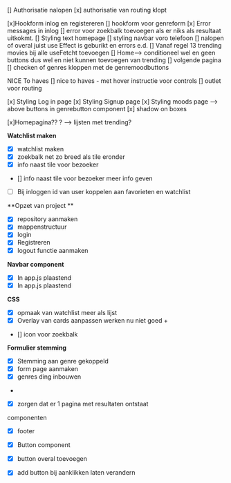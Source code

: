 [] Authorisatie nalopen
    [x] authorisatie van routing klopt


[x]Hookform inlog en registereren
[] hookform voor genreform 
[x] Error messages in inlog
[] error voor zoekbalk toevoegen als er niks als resultaat uitkokmt. 
[] Styling  text homepage
[] styling navbar voro telefoon
[] nalopen of overal juist use Effect is geburikt en errors e.d. 
[] Vanaf regel 13 trending movies bij alle useFetcht toevoegen
[] Home--> conditioneel wel en geen buttons dus wel en niet kunnen toevoegen van trending
[] volgende pagina 
[] checken of genres kloppen met de genremoodbuttons

NICE To haves
[] nice to haves 
    - met hover instructie voor controls
[] outlet voor routing 

[x] Styling Log in page
[x] Styling  Signup page
[x] Styling moods page --> above buttons in genrebutton component 
[x] shadow on boxes


[x]Homepagina?? ? --> lijsten met trending?



**Watchlist maken**
- [x]   watchlist maken
- [x] zoekbalk net zo breed als tile eronder
- [x] info naast tile voor bezoeker
- [] info naast tile voor bezoeker meer info geven 
- [ ] Bij inloggen id van user koppelen aan favorieten en watchlist


**Opzet van project **
- [x]  repository aanmaken
- [x]  mappenstructuur
- [x]  login 
- [x] Registreren
- [x] logout functie aanmaken

**Navbar component**
- [x] In app.js plaastend
- [x] In app.js plaastend

**CSS**
- [x] opmaak van watchlist meer als lijst
- [x]  Overlay van cards aanpassen werken nu niet goed +
- [] icon voor zoekbalk

**Formulier stemming**
-[x] Stemming aan genre gekoppeld
- [x] form page aanmaken
- [x]  genres ding inbouwen 
- 
- [x] zorgen dat er 1 pagina met resultaten ontstaat 

componenten
- [x] footer 
- [x] Button component 
- [x] button overal toevoegen


- [x] add button bij aanklikken laten verandern



